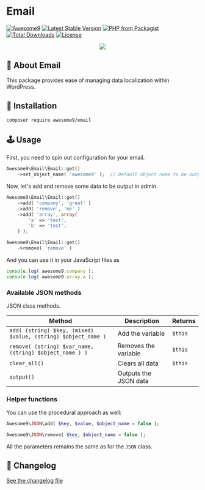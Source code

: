# Email

[![Awesome9](https://img.shields.io/badge/Awesome-9-brightgreen)](https://awesome9.co)
[![Latest Stable Version](https://poser.pugx.org/awesome9/email/v/stable)](https://packagist.org/packages/awesome9/email)
[![PHP from Packagist](https://img.shields.io/packagist/php-v/awesome9/email.svg)](https://packagist.org/packages/awesome9/email)
[![Total Downloads](https://poser.pugx.org/awesome9/email/downloads)](https://packagist.org/packages/awesome9/email)
[![License](https://poser.pugx.org/awesome9/email/license)](https://packagist.org/packages/awesome9/email)

<p align="center">
	<img src="https://img.icons8.com/nolan/256/email.png"/>
</p>

## 📃 About Email

This package provides ease of managing data localization within WordPress.

## 💾 Installation

``` bash
composer require awesome9/email
```

## 🕹 Usage

First, you need to spin out configuration for your email.

```php
Awesome9\Email\Email::get()
	->set_object_name( 'awesome9' );  // Default object name to be output.
```

Now, let's add and remove some data to be output in admin.

```php
Awesome9\Email\Email::get()
	->add( 'company', 'great' )
	->add( 'remove', 'me' )
	->add( 'array', array(
		'a' => 'test',
		'b' => 'test',
	) );

Awesome9\Email\Email::get()
	->remove( 'remove' )
```

And you can use it in your JavaScript files as
```js
console.log( awesome9.company );
console.log( awesome9.array.a );
```

### Available JSON methods

JSON class methods.

| Method                                                                         | Description              | Returns                                                      |
| ------------------------------------------------------------------------------ | ------------------------ | ------------------------------------------------------------ |
| ```add( (string) $key, (mixed) $value, (string) $object_name )```              | Add the variable         | `$this`                                                      |
| ```remove( (string) $var_name, (string) $object_name ) )```                    | Removes the variable     | `$this`                                                      |
| ```clear_all()```                                                              | Clears all data          | `$this`                                                      |
| ```output()```                                                                 | Outputs the JSON data    |                                                              |

### Helper functions

You can use the procedural approach as well:

```php
Awesome9\JSON\add( $key, $value, $object_name = false );

Awesome9\JSON\remove( $key, $object_name = false );
```

All the parameters remains the same as for the `JSON` class.

## 📖 Changelog

[See the changelog file](./CHANGELOG.md)

